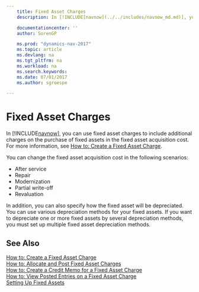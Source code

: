 ```yaml
---
    title: Fixed Asset Charges
    description: In [!INCLUDE[navnow](../../includes/navnow_md.md)], you can use fixed asset charges to include additional charges on the purchase of fixed assets in the fixed asset acquisition cost.

    documentationcenter: ''
    author: SorenGP

    ms.prod: "dynamics-nav-2017"
    ms.topic: article
    ms.devlang: na
    ms.tgt_pltfrm: na
    ms.workload: na
    ms.search.keywords:
    ms.date: 07/01/2017
    ms.author: sgroespe

---
```

# Fixed Asset Charges
In [!INCLUDE[navnow](../../includes/navnow_md.md)], you can use fixed asset charges to include additional charges on the purchase of fixed assets in the fixed asset acquisition cost. For more information, see [How to: Create a Fixed Asset Charge](how-to-create-a-fixed-asset-charge.md).  

You can change the fixed asset acquisition cost in the following scenarios:  

- After service  
- Repair  
- Modernization  
- Partial write-off  
- Revaluation  

In addition, you can also specify how the fixed asset will be depreciated. You can use various depreciation methods for your fixed assets. If you want to depreciate one or more fixed assets by several depreciation methods, you must set up multiple fixed asset depreciation methods.  

## See Also  
 [How to: Create a Fixed Asset Charge](how-to-create-a-fixed-asset-charge.md)   
 [How to: Allocate and Post Fixed Asset Charges](how-to-allocate-and-post-fixed-asset-charges.md)   
 [How to: Create a Credit Memo for a Fixed Asset Charge](how-to-create-a-credit-memo-for-a-fixed-asset-charge.md)   
 [How to: View Posted Entries on a Fixed Asset Charge](how-to-view-posted-entries-on-a-fixed-asset-charge.md)   
 [Setting Up Fixed Assets](../../fa-setup.md)

